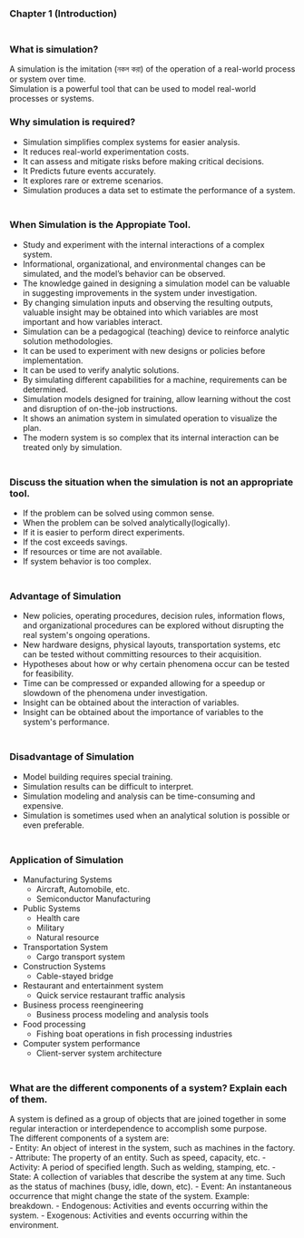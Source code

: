 ### Chapter 1 (Introduction)

### **<br/>What is simulation?**

A simulation is the imitation (নকল করা) of the operation of a real-world process or system over time.<br/>Simulation is a powerful tool that can be used to model real-world processes or systems.<br/>

### **<be/>Why simulation is required?**
  - Simulation simplifies complex systems for easier analysis.
  - It reduces real-world experimentation costs.
  - It can assess and mitigate risks before making critical decisions.
  - It Predicts future events accurately.
  - It explores rare or extreme scenarios.
  - Simulation produces a data set to estimate the performance of a system.


### **<br/>When Simulation is the Appropiate Tool.**
  - Study and experiment with the internal interactions of a complex system.
  - Informational, organizational, and environmental changes can be simulated, and the model’s behavior can be observed.
  - The knowledge gained in designing a simulation model can be valuable in suggesting improvements in the system under investigation.
  - By changing simulation inputs and observing the resulting outputs, valuable insight may be obtained into which variables are most important and how variables interact.
  - Simulation can be a pedagogical (teaching) device to reinforce analytic solution methodologies.
  - It can be used to experiment with new designs or policies before implementation.
  - It can be used to verify analytic solutions.
  - By simulating different capabilities for a machine, requirements can be determined.
  - Simulation models designed for training, allow learning without the cost and disruption of on-the-job instructions.
  - It shows an animation system in simulated operation to visualize the plan.
  - The modern system is so complex that its internal interaction can be treated only by simulation.


### **<br/>Discuss the situation when the simulation is not an appropriate tool.**
  - If the problem can be solved using common sense.
  - When the problem can be solved analytically(logically).
  - If it is easier to perform direct experiments.
  - If the cost exceeds savings.
  - If resources or time are not available.
  - If system behavior is too complex.


### **<br/>Advantage of Simulation**
  - New policies, operating procedures, decision rules, information flows, and organizational procedures can be explored without disrupting the real system's ongoing operations.
  - New hardware designs, physical layouts, transportation systems, etc can be tested without committing resources to their acquisition.
  - Hypotheses about how or why certain phenomena occur can be tested for feasibility.
  - Time can be compressed or expanded allowing for a speedup or slowdown of the phenomena under investigation.
  -  Insight can be obtained about the interaction of variables.
  -  Insight can be obtained about the importance of variables to the system's performance.


### **<br/>Disadvantage of Simulation**
  - Model building requires special training.
  - Simulation results can be difficult to interpret.
  - Simulation modeling and analysis can be time-consuming and expensive.
  - Simulation is sometimes used when an analytical solution is possible or even preferable.
  
### **<br/>Application of Simulation**
  - Manufacturing Systems
      - Aircraft, Automobile, etc.
      - Semiconductor Manufacturing   
  - Public Systems
      - Health care
      - Military
      - Natural resource   
  - Transportation System
      - Cargo transport system   
  - Construction Systems
      - Cable-stayed bridge   
  - Restaurant and entertainment  system
      - Quick service restaurant traffic analysis   
  - Business process reengineering
      - Business process modeling and analysis tools   
  - Food processing
      - Fishing boat operations in fish processing industries   
  - Computer system performance
      - Client-server system architecture
   

  ### **<br/>What are the different components of a system? Explain each of them.**
  A system is defined as a group of objects that are joined together in some regular interaction or interdependence to accomplish some purpose.<br/>
  The different components of a system are:<br/>
    - Entity: An object of interest in the system, such as machines in the factory.
    - Attribute: The property of an entity. Such as speed, capacity, etc.
    - Activity: A period of specified length. Such as welding, stamping, etc.
    - State: A collection of variables that describe the system at any time. Such as the status of machines (busy, idle, down, etc).
    - Event: An instantaneous occurrence that might change the state of the system. Example: breakdown.
    - Endogenous: Activities and events occurring within the system.
    - Exogenous:  Activities and events occurring within the environment.

    

  
